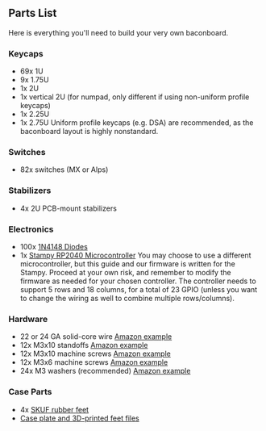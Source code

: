 ## Parts List
Here is everything you'll need to build your very own baconboard.

### Keycaps
- 69x 1U  
- 9x 1.75U
- 1x 2U
- 1x vertical 2U (for numpad, only different if using non-uniform profile keycaps)
- 1x 2.25U
- 1x 2.75U
Uniform profile keycaps (e.g. DSA) are recommended, as the baconboard layout is highly nonstandard.

### Switches
- 82x switches (MX or Alps)

### Stabilizers
- 4x 2U PCB-mount stabilizers

### Electronics
- 100x [1N4148 Diodes](https://keeb.io/products/1n4148-diodes)
- 1x [Stampy RP2040 Microcontroller](https://keeb.io/collections/diy-parts/products/stampy-rp2040-usb-c-controller-board-for-handwiring)
You may choose to use a different microcontroller, but this guide and our firmware is written for the Stampy. Proceed at your own risk, and remember to modify the firmware as needed for your chosen controller. The controller needs to support 5 rows and 18 columns, for a total of 23 GPIO (unless you want to change the wiring as well to combine multiple rows/columns).

### Hardware
- 22 or 24 GA solid-core wire [Amazon example](https://www.amazon.com/dp/B07JNB712X)
- 12x M3x10 standoffs [Amazon example](https://www.amazon.com/dp/B07Y1JD8DC)
- 12x M3x10 machine screws [Amazon example](https://www.amazon.com/uxcell-Alloy-Socket-Button-Screws/dp/B019ZC3MD0/)
- 12x M3x6 machine screws [Amazon example](https://www.amazon.com/uxcell-M3x6mm-Thread-Button-Socket/dp/B01B1OD0IC/)
- 24x M3 washers (recommended) [Amazon example](https://www.amazon.com/M3x6mmx0-5mm-Stainless-Steel-Washer-100Pcs/dp/B015A39NCC/)

### Case Parts
- 4x [SKUF rubber feet](https://keeb.io/products/skuf-silicone-rubber-keyboard-feet)
- [Case plate and 3D-printed feet files]()